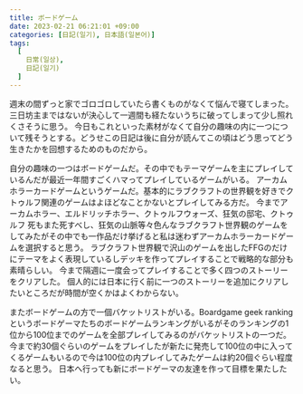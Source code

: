 ```yaml
---
title: ボードゲーム
date: 2023-02-21 06:21:01 +09:00
categories: [日記(일기), 日本語(일본어)]
tags:
  [
    日常(일상),
    日記(일기)
  ]
---
```

週末の間ずっと家でゴロゴロしていたら書くものがなくて悩んで寝てしまった。
三日坊主まではないが決心して一週間も経たないうちに破ってしまって少し照れくさそうに思う。
今日もこれといった素材がなくて自分の趣味の内に一つについて残そうとする。どうせこの日記は後に自分が読んてこの頃はどう思ってどう生きたかを回想するためのものだから。

自分の趣味の一つはボードゲームだ。その中でもテーマゲームを主にプレイしているんだが最近一年間すごくハマってプレイしているゲームがいる。
アーカムホラーカードゲームというゲームだ。基本的にラブクラフトの世界観を好きでクトゥルフ関連のゲームはよほどなことかないとプレイしてみる方だ。
今までアーカムホラー、エルドリッチホラー、クトゥルフウォーズ、狂気の邸宅、クトゥルフ 死もまた死すべし、狂気の山脈等々色んなラブクラフト世界観のゲームをしてみたがその中でも一作品だけ挙げると私は迷わずアーカムホラーカードゲームを選択すると思う。
ラブクラフト世界観で沢山のゲームを出したFFGのだけにテーマをよく表現しているしデッキを作ってプレイすることで戦略的な部分も素晴らしい。
今まで隔週に一度会ってプレイすることで多く四つのストーリーをクリアした。
個人的には日本に行く前に一つのストーリーを追加にクリアしたいところだが時間が空くかはよくわからない。

またボードゲームの方で一個バケットリストがいる。Boardgame geek rankingというボードゲーマたちのボードゲームランキングがいるがそのランキングの1位から100位までのゲームを全部プレイしてみるのがバケットリストの一つだ。
今まで約30個ぐらいのゲームをプレイしたが新たに発売して100位の中に入ってくるゲームもいるので今は100位の内プレイしてみたゲームは約20個ぐらい程度なると思う。
日本へ行っても新にボードゲーマの友達を作って目標を果たしたい。